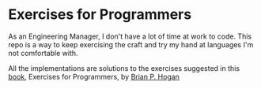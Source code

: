 # Exercises for Programmers

As an Engineering Manager, I don't have a lot of time at work to code.
This repo is a way to keep exercising the craft and try my hand at languages I'm not comfortable with.

All the implementations are solutions to the exercises suggested in this [book](https://pragprog.com/titles/bhwb/exercises-for-programmers/), Exercises for Programmers, by [Brian P. Hogan](https://bphogan.com/)